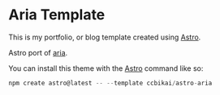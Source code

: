 # Aria Template

This is my portfolio, or blog template created using [Astro](https://astro.build).

Astro port of [aria](https://github.com/static-templates/aria).


You can install this theme with the [Astro](https://astro.build) command like so:

```js
npm create astro@latest -- --template ccbikai/astro-aria
```
